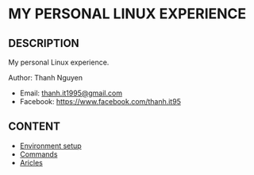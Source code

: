 # MY PERSONAL LINUX EXPERIENCE

## DESCRIPTION

My personal Linux experience.

Author: Thanh Nguyen

- Email: thanh.it1995@gmail.com
- Facebook: <https://www.facebook.com/thanh.it95>

## CONTENT

- [Environment setup](setup/)
- [Commands](cmd-app/)
- [Aricles](/article/)
